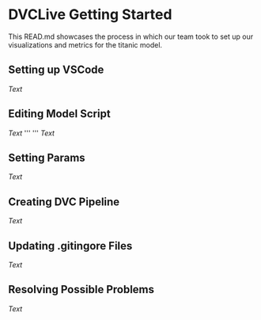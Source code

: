 # DVCLive Getting Started

This READ.md showcases the process in which our team took to set up our visualizations and metrics for the titanic model.

## Setting up VSCode

*Text*

## Editing Model Script

*Text*
'''
'''
*Text*

## Setting Params

*Text*

## Creating DVC Pipeline

*Text*

## Updating .gitingore Files

*Text*

## Resolving Possible Problems 

*Text*
